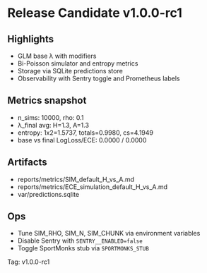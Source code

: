 <!--
@file: RELEASE_NOTES_RC.md
@description: Release candidate notes
@dependencies: docs/changelog.md, reports/RUN_SUMMARY.md
@created: 2025-09-15
-->

# Release Candidate v1.0.0-rc1

## Highlights
- GLM base λ with modifiers
- Bi-Poisson simulator and entropy metrics
- Storage via SQLite predictions store
- Observability with Sentry toggle and Prometheus labels

## Metrics snapshot
- n_sims: 10000, rho: 0.1
- λ_final avg: H=1.3, A=1.3
- entropy: 1x2=1.5737, totals=0.9980, cs=4.1949
- base vs final LogLoss/ECE: 0.0000 / 0.0000

## Artifacts
- reports/metrics/SIM_default_H_vs_A.md
- reports/metrics/ECE_simulation_default_H_vs_A.md
- var/predictions.sqlite

## Ops
- Tune SIM_RHO, SIM_N, SIM_CHUNK via environment variables
- Disable Sentry with `SENTRY__ENABLED=false`
- Toggle SportMonks stub via `SPORTMONKS_STUB`

Tag: v1.0.0-rc1
